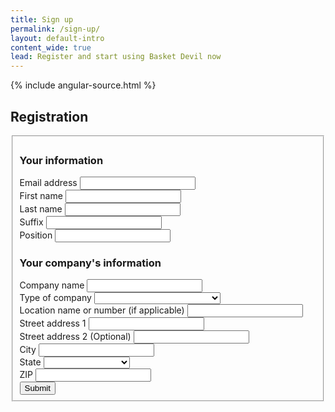 ```yaml
---
title: Sign up
permalink: /sign-up/
layout: default-intro
content_wide: true
lead: Register and start using Basket Devil now
---
```

{% include angular-source.html %}
<div ng-app="app">
<div ng-controller="RegisterController as vm">
    <section class="usa-section">
        <div class="usa-grid">
            <h2>Registration</h2>
            <form method="post" action="https://www.basketdevil.com/register" enctype="multipart/form-data">
                <fieldset> 
                    <div class="usa-grid-full">
                        <h3>Your information</h3>
                    </div>
                    <div ng-bind="vm.someValue"></div>
                    <div class="usa-grid-full">
                        <div class="usa-width-five-twelfths">
                            <div class="usa-input-grid">
                                <label for="email-address" class="usa-input-required">Email address</label> 
                                <input id="email-address" name="email-address" type="email" required aria-required="true"> 
                            </div>
                        </div>
                    </div>
                    <div class="usa-grid-full">
                        <div class="usa-width-five-twelfths">
                            <div class="usa-input-grid">
                                <label for="first-name" class="usa-input-required">First name</label> 
                                <input id="first-name" name="first-name" type="text" required aria-required="true"> 
                            </div>
                        </div>
                    </div>
                    <div class="usa-grid-full">
                        <div class="usa-width-five-twelfths">
                            <div class="usa-input-grid">
                                <label for="last-name" class="usa-input-required">Last name</label> 
                                <input id="last-name" name="last-name" type="text" required aria-required="true"> 
                            </div>				
                        </div> 
                        <div class="usa-width-one-sixth">
                            <div class="usa-input-grid">
                                <label for="name-suffix">Suffix</label> 
                                <input id="name-suffix" name="name-suffix" type="text"> 
                            </div>				
                        </div>
                    </div>
                    <div class="usa-grid-full">
                        <div class="usa-width-five-twelfths">
                            <div class="usa-input-grid">
                                <label for="position" class="usa-input-required">Position</label>
                                <input id="position" name="position" type="text" required aria-required="true">
                            </div>
                        </div>
                    </div>
                    <h3>Your company's information</h3>
                    <div class="usa-grid-full">
                        <div class="usa-width-five-twelfths">
                            <label for="company-name" class="usa-input-required">Company name</label>
                            <input id="company-name" name="company-name" type="text" required aria-required="true">
                        </div>
                    </div>
                    <div class="usa-grid-full">
                        <div class="usa-width-one-third">
                            <div class="usa-input-grid">
                                <label for="company-type" class="usa-input-required">Type of company</label>
                                <select id="company-type" name="company-type" required aria-required="true">
                                  <option value></option>
                                  <option value="retail_store">Retail store, single location</option>
                                  <option value="retail_chain">Retail chain, multiple locations</option>
                                  <option value="franchise_location">Franchise, single location</option>
                                  <option value="online">Online retailer</option>
                                  <option value="other">Other</option>
                                </select>	
                            </div>						
                        </div>
                    </div>
                    <div class="usa-grid-full">
                        <div class="usa-width-one-third">
                            <div class="usa-input-grid">
                                <label for="company-location-identifier">Location name or number (if applicable)</label>
                                <input id="company-location-identifier" name="company-location-identifier" type="text">
                            </div>
                        </div>
                    </div>
                    <div class="usa-grid-full">
                        <div class="usa-width-five-twelfths">
                            <div class="usa-input-grid">
                                <label for="company-address-1">Street address 1</label>
                                <input id="company-address-1" name="company-address-1" type="text">
                            </div>
                        </div>
                    </div>
                    <div class="usa-grid-full">
                        <div class="usa-width-five-twelfths">
                            <div class="usa-input-grid">
                                <label for="company-address-2">Street address 2 <span class="usa-additional_text">(Optional)</span></label>
                                <input id="company-address-2" name="company-address-2" type="text">
                            </div>
                        </div>
                    </div>
                    <div class="usa-grid-full">
                        <div class="usa-width-five-twelfths">
                            <div class="usa-input-grid">
                                <label for="city" class="usa-input-required">City</label>
                                <input id="city" name="city" type="text" required aria-required="true">
                            </div>
                        </div>
                        <div class="usa-width-five-twelfths">
                            <div class="usa-input-grid usa-input-grid-medium">
                                <label for="state">State</label>
                                <select id="state" name="state" required aria-required="true">
                                  <option value></option>
                                  <option value="AL">Alabama</option>
                                  <option value="AK">Alaska</option>
                                  <option value="AZ">Arizona</option>
                                  <option value="AR">Arkansas</option>
                                  <option value="CA">California</option>
                                  <option value="CO">Colorado</option>
                                  <option value="CT">Connecticut</option>
                                  <option value="DE">Delaware</option>
                                  <option value="DC">District of Columbia</option>
                                  <option value="FL">Florida</option>
                                  <option value="GA">Georgia</option>
                                  <option value="HI">Hawaii</option>
                                  <option value="ID">Idaho</option>
                                  <option value="IL">Illinois</option>
                                  <option value="IN">Indiana</option>
                                  <option value="IA">Iowa</option>
                                  <option value="KS">Kansas</option>
                                  <option value="KY">Kentucky</option>
                                  <option value="LA">Louisiana</option>
                                  <option value="ME">Maine</option>
                                  <option value="MD">Maryland</option>
                                  <option value="MA">Massachusetts</option>
                                  <option value="MI">Michigan</option>
                                  <option value="MN">Minnesota</option>
                                  <option value="MS">Mississippi</option>
                                  <option value="MO">Missouri</option>
                                  <option value="MT">Montana</option>
                                  <option value="NE">Nebraska</option>
                                  <option value="NV">Nevada</option>
                                  <option value="NH">New Hampshire</option>
                                  <option value="NJ">New Jersey</option>
                                  <option value="NM">New Mexico</option>
                                  <option value="NY">New York</option>
                                  <option value="NC">North Carolina</option>
                                  <option value="ND">North Dakota</option>
                                  <option value="OH">Ohio</option>
                                  <option value="OK">Oklahoma</option>
                                  <option value="OR">Oregon</option>
                                  <option value="PA">Pennsylvania</option>
                                  <option value="RI">Rhode Island</option>
                                  <option value="SC">South Carolina</option>
                                  <option value="SD">South Dakota</option>
                                  <option value="TN">Tennessee</option>
                                  <option value="TX">Texas</option>
                                  <option value="UT">Utah</option>
                                  <option value="VT">Vermont</option>
                                  <option value="VA">Virginia</option>
                                  <option value="WA">Washington</option>
                                  <option value="WV">West Virginia</option>
                                  <option value="WI">Wisconsin</option>
                                  <option value="WY">Wyoming</option>
                                </select>
                              </div>
                            </div>
                        </div>
                    <div class="usa-grid-full">
                        <div class="usa-width-one-whole">
                                <label for="zip" class="usa-input-required">ZIP</label>
                                <!-- The example below includes the `data-politespace` attribute. This initializes Poltiespace to work with the zip code input. -->
                                <input class="usa-input-medium" id="zip" name="zip" type="text" required aria-required="true" pattern="[\d]{5}(-[\d]{4})?" data-grouplength="5,4" data-delimiter="-" data-politespace>	
                        </div>
                    </div>
                    <input type="submit" value="Submit">      
                </fieldset>
            </form>
        </div>
  </section>
</div>
</div>

